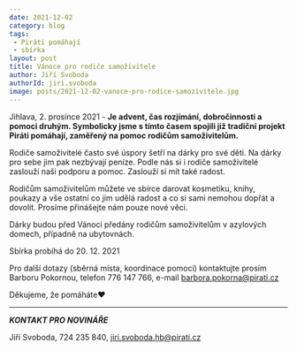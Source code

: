 ```yaml
---
date: 2021-12-02
category: blog
tags:
 - Piráti pomáhají
 - sbírka
layout: post
title: Vánoce pro rodiče samoživitele
author: Jiří Svoboda
authorId: jiri.svoboda
image: posts/2021-12-02-vanoce-pro-rodice-samozivitele.jpg
---
```


Jihlava, 2. prosince 2021 - **Je advent, čas rozjímání, dobročinnosti a pomoci druhým. Symbolicky jsme s tímto časem spojili již tradiční projekt Piráti pomáhají, zaměřený na pomoc rodičům samoživitelům.**

Rodiče samoživitelé často své úspory šetří na dárky pro své děti. Na dárky pro sebe jim pak nezbývají peníze. Podle nás si i rodiče samoživitelé zaslouží naši podporu a pomoc. Zaslouží si mít také radost.

Rodičům samoživitelům můžete ve sbírce darovat kosmetiku, knihy, poukazy a vše ostatní co jim udělá radost a co si sami nemohou dopřát a dovolit. Prosíme přinášejte nám pouze nové věci.

Dárky budou před Vánoci předány rodičům samoživitelům v azylových domech, případně na ubytovnách.

Sbírka probíhá do 20. 12. 2021

Pro další dotazy (sběrná místa, koordinace pomoci) kontaktujte prosím Barboru Pokornou, telefon 776 147 766, e-mail barbora.pokorna@pirati.cz

Děkujeme, že pomáháte❤️

---

***KONTAKT PRO NOVINÁŘE*** 

Jiří Svoboda, 724 235 840, <jiri.svoboda.hb@pirati.cz>
